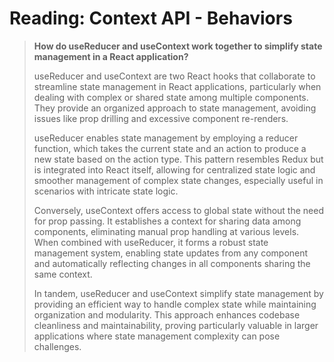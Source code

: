 
# Reading: Context API - Behaviors
>**How do useReducer and useContext work together to simplify state management in a React application?**
>
>useReducer and useContext are two React hooks that collaborate to streamline state management in React applications, particularly when dealing with complex or shared state among multiple components. They provide an organized approach to state management, avoiding issues like prop drilling and excessive component re-renders.
>
>useReducer enables state management by employing a reducer function, which takes the current state and an action to produce a new state based on the action type. This pattern resembles Redux but is integrated into React itself, allowing for centralized state logic and smoother management of complex state changes, especially useful in scenarios with intricate state logic.
>
>Conversely, useContext offers access to global state without the need for prop passing. It establishes a context for sharing data among components, eliminating manual prop handling at various levels. When combined with useReducer, it forms a robust state management system, enabling state updates from any component and automatically reflecting changes in all components sharing the same context.
>
>In tandem, useReducer and useContext simplify state management by providing an efficient way to handle complex state while maintaining organization and modularity. This approach enhances codebase cleanliness and maintainability, proving particularly valuable in larger applications where state management complexity can pose challenges.